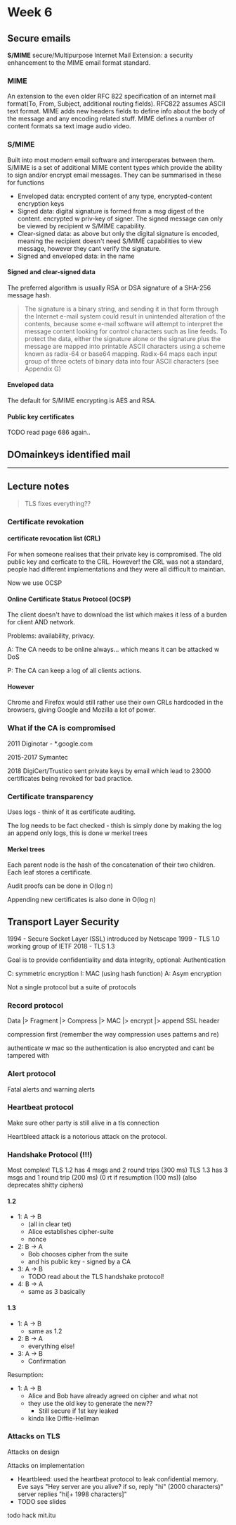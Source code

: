 # Week 6

## Secure emails

**S/MIME** secure/Multipurpose Internet Mail Extension: a security enhancement to the MIME email format standard.

### MIME

An extension to the even older RFC 822 specification of an internet mail format(To, From, Subject, additional routing fields). RFC822 assumes ASCII text format. MIME adds new headers fields to define info about the body of the message and any encoding related stuff. MIME defines a number of content formats sa text image audio video.

### S/MIME

Built into most modern email software and interoperates between them. S/MIME is a set of additional MIME content types which provide the ability to sign and/or encrypt email messages. They can be summarised in these for functions

- Enveloped data: encrypted content of any type, encrypted-content encryption keys
- Signed data: digital signature is formed from a msg digest of the content. encrypted w priv-key of signer. The signed message can only be viewed by recipient w S/MIME capability.
- Clear-signed data: as above but only the digital signature is encoded, meaning the recipient doesn't need S/MIME capabilities to view message, however they cant verify the signature.
- Signed and enveloped data: in the name

#### Signed and clear-signed data

The preferred algorithm is usually RSA or DSA signature of a SHA-256 message hash.

> The signature is a binary string, and sending it in that form through the Internet e-mail system could result in unintended alteration of the contents, because some e-mail software will attempt to interpret the message content looking for control characters such as line feeds. To protect the data, either the signature alone or the signature plus the message are mapped into printable ASCII characters using a scheme known as radix-64 or base64 mapping. Radix-64 maps each input group of three octets of binary data into four ASCII characters (see Appendix G)

#### Enveloped data

The default for S/MIME encrypting is AES and RSA.

#### Public key certificates

TODO read page 686 again..

## DOmainkeys identified mail

---

## Lecture notes

> TLS fixes everything??

### Certificate revokation

#### certificate revocation list (CRL)

For when someone realises that their private key is compromised. The old public key and cerficate to the CRL. However! the CRL was not a standard, people had different implementations and they were all difficult to maintian.

Now we use OCSP

#### Online Certificate Status Protocol (OCSP)

The client doesn't have to download the list which makes it less of a burden for client AND network.

Problems: availability, privacy.

A: The CA needs to be online always... which means it can be attacked w DoS

P: The CA can keep a log of all clients actions.

#### However

Chrome and Firefox would still rather use their own CRLs hardcoded in the browsers, giving Google and Mozilla a lot of power.

### What if the CA is compromised

2011 Diginotar - *.google.com

2015-2017 Symantec

2018 DigiCert/Trustico sent private keys by email which lead to 23000 certificates being revoked for bad practice.

### Certificate transparency

Uses logs - think of it as certificate auditing.

The log needs to be fact checked - thish is simply done by making the log an append only logs, this is done w merkel trees

#### Merkel trees

Each parent node is the hash of the concatenation of their two children.
Each leaf stores a certificate.

Audit proofs can be done in O(log n)

Appending new certificates is also done in O(log n)

## Transport Layer Security

1994 - Secure Socket Layer (SSL) introduced by Netscape
1999 - TLS 1.0 working group of IETF
2018 - TLS 1.3

Goal is to provide confidentiality and data integrity, optional: Authentication

C: symmetric encryption
I: MAC (using hash function)
A: Asym encryption

Not a single protocol but a suite of protocols

### Record protocol

Data |> Fragment |> Compress |> MAC |> encrypt |> append SSL header

compression first (remember the way compression uses patterns and re)

authenticate w mac so the authentication is also encrypted and cant be tampered with

### Alert protocol

Fatal alerts and warning alerts

### Heartbeat protocol

Make sure other party is still alive in a tls connection

Heartbleed attack is a notorious attack on the protocol.

### Handshake Protocol (!!!)

Most complex!
TLS 1.2 has 4 msgs and 2 round trips (300 ms)
TLS 1.3 has 3 msgs and 1 round trip (200 ms) (0 rt if resumption (100 ms)) (also deprecates shitty ciphers)

#### 1.2

- 1: A -> B
  - (all in clear tet)
  - Alice establishes cipher-suite
  - nonce
- 2: B -> A
  - Bob chooses cipher from the suite
  - and his public key - signed by a CA
- 3: A -> B
  - TODO read about the TLS handshake protocol!
- 4: B -> A
  - same as 3 basically

#### 1.3

- 1: A -> B
  - same as 1.2
- 2: B -> A
  - everything else!
- 3: A -> B
  - Confirmation

Resumption:

- 1: A -> B
  - Alice and Bob have already agreed on cipher and what not
  - they use the old key to generate the new??
    - Still secure if 1st key leaked
  - kinda like Diffie-Hellman

### Attacks on TLS

Attacks on design

Attacks on implementation

- Heartbleed: used the heartbeat protocol to leak confidential memory. Eve says "Hey server are you alive? if so, reply "hi" (2000 characters)" server replies "hi[+ 1998 characters]"
- TODO see slides

todo hack mit.itu

